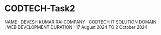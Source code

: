 # CODTECH-Task2
NAME : DEVESH KUMAR RAI COMPANY : 
CODTECH IT SOLUTION 
DOMAIN : WEB DEVELOPMENT 
DURATION : 17 August 2024 TO 2 October 2024

